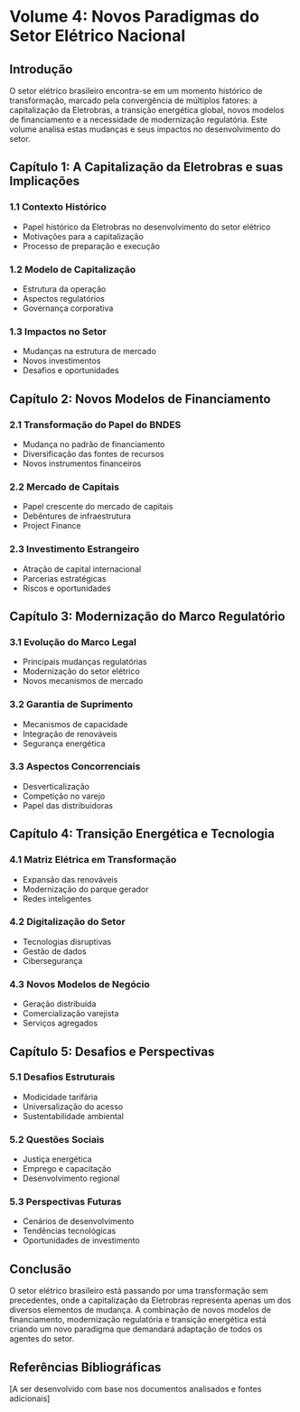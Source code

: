 # Volume 4: Novos Paradigmas do Setor Elétrico Nacional

## Introdução

O setor elétrico brasileiro encontra-se em um momento histórico de transformação, marcado pela convergência de múltiplos fatores: a capitalização da Eletrobras, a transição energética global, novos modelos de financiamento e a necessidade de modernização regulatória. Este volume analisa estas mudanças e seus impactos no desenvolvimento do setor.

## Capítulo 1: A Capitalização da Eletrobras e suas Implicações

### 1.1 Contexto Histórico
- Papel histórico da Eletrobras no desenvolvimento do setor elétrico
- Motivações para a capitalização
- Processo de preparação e execução

### 1.2 Modelo de Capitalização
- Estrutura da operação
- Aspectos regulatórios
- Governança corporativa

### 1.3 Impactos no Setor
- Mudanças na estrutura de mercado
- Novos investimentos
- Desafios e oportunidades

## Capítulo 2: Novos Modelos de Financiamento

### 2.1 Transformação do Papel do BNDES
- Mudança no padrão de financiamento
- Diversificação das fontes de recursos
- Novos instrumentos financeiros

### 2.2 Mercado de Capitais
- Papel crescente do mercado de capitais
- Debêntures de infraestrutura
- Project Finance

### 2.3 Investimento Estrangeiro
- Atração de capital internacional
- Parcerias estratégicas
- Riscos e oportunidades

## Capítulo 3: Modernização do Marco Regulatório

### 3.1 Evolução do Marco Legal
- Principais mudanças regulatórias
- Modernização do setor elétrico
- Novos mecanismos de mercado

### 3.2 Garantia de Suprimento
- Mecanismos de capacidade
- Integração de renováveis
- Segurança energética

### 3.3 Aspectos Concorrenciais
- Desverticalização
- Competição no varejo
- Papel das distribuidoras

## Capítulo 4: Transição Energética e Tecnologia

### 4.1 Matriz Elétrica em Transformação
- Expansão das renováveis
- Modernização do parque gerador
- Redes inteligentes

### 4.2 Digitalização do Setor
- Tecnologias disruptivas
- Gestão de dados
- Cibersegurança

### 4.3 Novos Modelos de Negócio
- Geração distribuída
- Comercialização varejista
- Serviços agregados

## Capítulo 5: Desafios e Perspectivas

### 5.1 Desafios Estruturais
- Modicidade tarifária
- Universalização do acesso
- Sustentabilidade ambiental

### 5.2 Questões Sociais
- Justiça energética
- Emprego e capacitação
- Desenvolvimento regional

### 5.3 Perspectivas Futuras
- Cenários de desenvolvimento
- Tendências tecnológicas
- Oportunidades de investimento

## Conclusão

O setor elétrico brasileiro está passando por uma transformação sem precedentes, onde a capitalização da Eletrobras representa apenas um dos diversos elementos de mudança. A combinação de novos modelos de financiamento, modernização regulatória e transição energética está criando um novo paradigma que demandará adaptação de todos os agentes do setor.

## Referências Bibliográficas
[A ser desenvolvido com base nos documentos analisados e fontes adicionais] 
